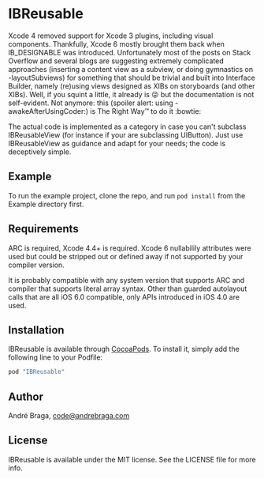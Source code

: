 # IBReusable

Xcode 4 removed support for Xcode 3 plugins, including visual components. Thankfully, Xcode 6 mostly brought them back when IB_DESIGNABLE was introduced. Unfortunately most of the posts on Stack Overflow and several blogs are suggesting extremely complicated approaches (inserting a content view as a subview, or doing gymnastics on -layoutSubviews) for something that should be trivial and built into Interface Builder, namely (re)using views designed as XIBs on storyboards (and other XIBs). Well, if you squint a little, it already is :stuck_out_tongue_winking_eye: but the documentation is not self-evident. Not anymore: this (spoiler alert: using -awakeAfterUsingCoder:) is The Right Way™ to do it :bowtie:

The actual code is implemented as a category in case you can't subclass IBReusableView (for instance if your are subclassing UIButton). Just use IBReusableView as guidance and adapt for your needs; the code is deceptively simple.

## Example

To run the example project, clone the repo, and run `pod install` from the Example directory first.

## Requirements

ARC is required, Xcode 4.4+ is required. Xcode 6 nullabilily attributes were used but could be stripped out or defined away if not supported by your compiler version.

It is probably compatible with any system version that supports ARC and compiler that supports literal array syntax. Other than guarded autolayout calls that are all iOS 6.0 compatible, only APIs introduced in iOS 4.0 are used.

## Installation

IBReusable is available through [CocoaPods](http://cocoapods.org). To install
it, simply add the following line to your Podfile:

```ruby
pod "IBReusable"
```

## Author

André Braga, code@andrebraga.com

## License

IBReusable is available under the MIT license. See the LICENSE file for more info.
